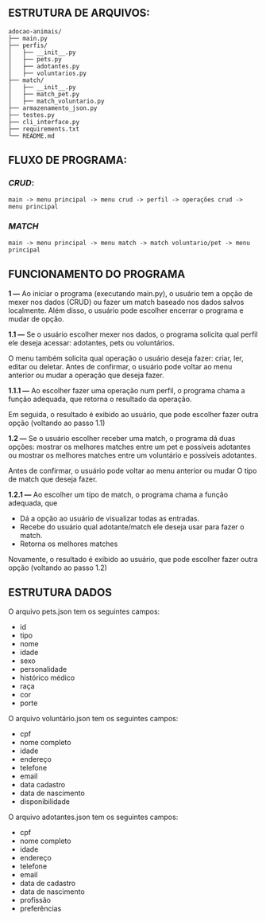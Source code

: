 ## ESTRUTURA DE ARQUIVOS:

```
adocao-animais/
├── main.py                  
├── perfis/
│   ├── __init__.py
│   ├── pets.py            
│   ├── adotantes.py            
│   ├── voluntarios.py          
├── match/
│   ├── __init__.py
│   ├── match_pet.py
│   ├── match_voluntario.py
├── armazenamento_json.py  
├── testes.py
├── cli_interface.py                   
├── requirements.txt          
└── README.md
```

## FLUXO DE PROGRAMA:


### _CRUD_:
```
main -> menu principal -> menu crud -> perfil -> operações crud -> menu principal
```


### _MATCH_
```
main -> menu principal -> menu match -> match voluntario/pet -> menu principal
```

## FUNCIONAMENTO DO PROGRAMA

__1 —__ Ao iniciar o programa (executando main.py), o usuário tem a opção de mexer nos dados (CRUD) ou fazer um match baseado nos dados salvos localmente.
Além disso, o usuário pode escolher encerrar o programa e mudar de opção.

__1.1 —__ Se o usuário escolher mexer nos dados, o programa solicita qual perfil ele deseja acessar: adotantes, pets ou voluntários.

O menu também solicita qual operação o usuário deseja fazer: criar, ler, editar ou deletar. Antes de confirmar, o usuário pode voltar ao menu anterior ou mudar a operação que deseja fazer.

__1.1.1 —__ Ao escolher fazer uma operação num perfil, o programa chama a função adequada, que retorna o resultado da operação.

Em seguida, o resultado é exibido ao usuário, que pode escolher fazer outra opção (voltando ao passo 1.1)


__1.2 —__ Se o usuário escolher receber uma match, o programa dá duas opções: mostrar os melhores matches entre um pet e possíveis adotantes ou mostrar os melhores matches entre um voluntário e possíveis adotantes.

Antes de confirmar, o usuário pode voltar ao menu anterior ou mudar O tipo de match que deseja fazer.

__1.2.1 —__ Ao escolher um tipo de match, o programa chama a função adequada, que
- Dá a opção ao usuário de visualizar todas as entradas.
- Recebe do usuário qual adotante/match ele deseja usar para fazer o match.
- Retorna os melhores matches

Novamente, o resultado é exibido ao usuário, que pode escolher fazer outra opção (voltando ao passo 1.2)

## ESTRUTURA DADOS

O arquivo pets.json tem os seguintes campos:
- id
- tipo
- nome
- idade
- sexo
- personalidade
- histórico médico
- raça
- cor
- porte

O arquivo voluntário.json tem os seguintes campos:
- cpf
- nome completo
- idade
- endereço
- telefone
- email
- data cadastro
- data de nascimento
- disponibilidade

O arquivo adotantes.json tem os seguintes campos:
- cpf
- nome completo
- idade
- endereço
- telefone
- email
- data de cadastro
- data de nascimento
- profissão
- preferências